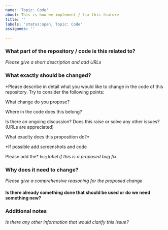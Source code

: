 ```yaml
---
name: 'Topic: Code'
about: This is how we implement / fix this feature
title: ''
labels: 'status:open, Topic: Code'
assignees: ''

---
```


### What part of the repository / code is this related to?

*Please give a short description and add URLs*

### What exactly should be changed?

*Please describe in detail what you would like to change in the code of this repository. Try to consider the following points: 

What change do you propose?

Where in the code does this belong? 

Is there an ongoing discussion? 
Does this raise or solve any other issues? (URLs are appreciated) 

What exaclty does this proposition do?* 


*If possible add screenshots and code 

Please add the* `bug` *label if this is a proposed bug fix*

### Why does it need to change?

*Please give a comprehensive reasoning for the proposed change*


#### Is there already something done that should be used or do we need something new?

### Additional notes

*Is there any other information that would clarify this issue?*
